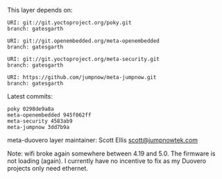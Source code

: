 This layer depends on:

    URI: git://git.yoctoproject.org/poky.git
    branch: gatesgarth 

    URI: git://git.openembedded.org/meta-openembedded
    branch: gatesgarth

    URI: git://git.yoctoproject.org/meta-security.git
    branch: gatesgarth

    URI: https://github.com/jumpnow/meta-jumpnow.git
    branch: gatesgarth

Latest commits:

    poky 0298de9a8a
    meta-openembedded 945f062ff
    meta-security 4583ab9 
    meta-jumpnow 3dd7b9a

meta-duovero layer maintainer: Scott Ellis <scott@jumpnowtek.com>

Note: wifi broke again somewhere between 4.19 and 5.0.
      The firmware is not loading (again). I currently have
      no incentive to fix as my Duovero projects only need
      ethernet.
